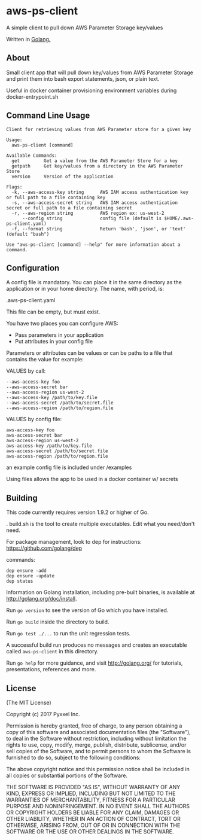 # aws-ps-client

A simple client to pull down AWS Parameter Storage key/values

Written in [Golang.](http://golang.org)

## About

Small client app that will pull down key/values from AWS Parameter Storage
and print them into bash export statements, json, or plain text.

Useful in docker container provisioning environment variables during
docker-entrypoint.sh

## Command Line Usage

```
Client for retrieving values from AWS Parameter store for a given key

Usage:
  aws-ps-client [command]

Available Commands:
  get         Get a value from the AWS Parameter Store for a key
  getpath     Get key/values from a directory in the AWS Parameter Store
  version     Version of the application

Flags:
  -k, --aws-access-key string      AWS IAM access authentication key or full path to a file containing key
  -s, --aws-access-secret string   AWS IAM access authentication secret or full path to a file containing secret
  -r, --aws-region string          AWS region ex: us-west-2
      --config string              config file (default is $HOME/.aws-ps-client.yaml)
  -f, --format string              Return 'bash', 'json', or 'text' (default "bash")

Use "aws-ps-client [command] --help" for more information about a command.

```
## Configuration

A config file is mandatory. You can place it in the same directory as the
application or in your home directory. The name, with period, is:

.aws-ps-client.yaml

This file can be empty, but must exist.

You have two places you can configure AWS:

* Pass parameters in your application
* Put attributes in your config file

Parameters or attributes can be values or can be paths to a file that contains
the value for example:

VALUES by call:
```
--aws-access-key foo
--aws-access-secret bar
--aws-access-region us-west-2
--aws-access-key /path/to/key.file
--aws-access-secret /path/to/secret.file
--aws-access-region /path/to/region.file
```
VALUES by config file:
```
aws-access-key foo
aws-access-secret bar
aws-access-region us-west-2
aws-access-key /path/to/key.file
aws-access-secret /path/to/secret.file
aws-access-region /path/to/region.file
```
an example config file is included under /examples

Using files allows the app to be used in a docker container w/ secrets

## Building

This code currently requires version 1.9.2 or higher of Go.

. build.sh is the tool to create multiple executables. Edit what you need/don't need.

For package management, look to dep for instructions: <https://github.com/golang/dep>

commands:
```
dep ensure -add
dep ensure -update
dep status
```


Information on Golang installation, including pre-built binaries, is available at <http://golang.org/doc/install>.

Run `go version` to see the version of Go which you have installed.

Run `go build` inside the directory to build.

Run `go test ./...` to run the unit regression tests.

A successful build run produces no messages and creates an executable called `aws-ps-client` in this
directory.

Run `go help` for more guidance, and visit <http://golang.org/> for tutorials, presentations, references and more.

## License

(The MIT License)

Copyright (c) 2017 Pyxxel Inc.

Permission is hereby granted, free of charge, to any person obtaining a copy
of this software and associated documentation files (the "Software"), to
deal in the Software without restriction, including without limitation the
rights to use, copy, modify, merge, publish, distribute, sublicense, and/or
sell copies of the Software, and to permit persons to whom the Software is
furnished to do so, subject to the following conditions:

The above copyright notice and this permission notice shall be included in
all copies or substantial portions of the Software.

THE SOFTWARE IS PROVIDED "AS IS", WITHOUT WARRANTY OF ANY KIND, EXPRESS OR
IMPLIED, INCLUDING BUT NOT LIMITED TO THE WARRANTIES OF MERCHANTABILITY,
FITNESS FOR A PARTICULAR PURPOSE AND NONINFRINGEMENT. IN NO EVENT SHALL THE
AUTHORS OR COPYRIGHT HOLDERS BE LIABLE FOR ANY CLAIM, DAMAGES OR OTHER
LIABILITY, WHETHER IN AN ACTION OF CONTRACT, TORT OR OTHERWISE, ARISING
FROM, OUT OF OR IN CONNECTION WITH THE SOFTWARE OR THE USE OR OTHER DEALINGS
IN THE SOFTWARE.
